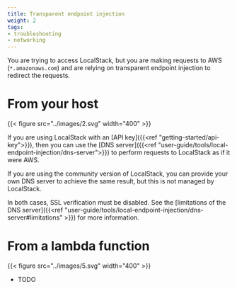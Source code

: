 ```yaml
---
title: Transparent endpoint injection
weight: 2
tags:
- troubleshooting
- networking
---
```


You are trying to access LocalStack, but you are making requests to AWS (`*.amazonaws.com`) and are relying on transparent endpoint injection to redirect the requests.

# From your host

{{< figure src="../images/2.svg" width="400" >}}

If you are using LocalStack with an [API key]({{<ref "getting-started/api-key">}}), then you can use the [DNS server]({{<ref "user-guide/tools/local-endpoint-injection/dns-server">}}) to perform requests to LocalStack as if it were AWS.

If you are using the community version of LocalStack, you can provide your own DNS server to achieve the same result, but this is not managed by LocalStack.

In both cases, SSL verification must be disabled. See the [limitations of the DNS server]({{<ref "user-guide/tools/local-endpoint-injection/dns-server#limitations" >}}) for more information.

# From a lambda function
{{< figure src="../images/5.svg" width="400" >}}

* TODO
